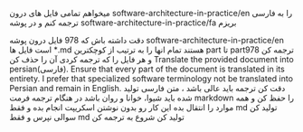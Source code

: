
میخواهم تمامی فایل های درون software-architecture-in-practice/en را به فارسی ترجمه کنم و در پوشه software-architecture-in-practice/fa بریزم

دقت داشته باش که 978 فایل درون پوشه software-architecture-in-practice/en است
فایل ها *.md هستند
تمام انها را به ترتیب از کوچکترین part تا part978 ترجمه کن و هر فایل را که ترجمه کردی آن را حذف کن
Translate the provided document into persian(فارسی). Ensure that every part of the document is translated in its entirety. I prefer that specialized software terminology not be translated into Persian and remain in English.
دقت کن ترجمه باید عالی باشد ، متن فارسی تولید شده باید شیوا، خوانا و روان باشد
در هنگام ترجمه فرمت markdown را حفظ کن و همه موارد را انتقال بده
این کار رو بدون نوشتن اسکریپت انجام بده و فقط md تولید کن
سوالی نپرس و فقط md تولید کن
شروع به ترجمه کن
        